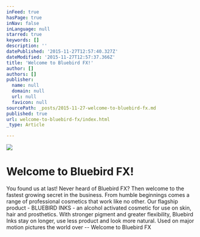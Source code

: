 ```yaml
---
inFeed: true
hasPage: true
inNav: false
inLanguage: null
starred: true
keywords: []
description: ''
datePublished: '2015-11-27T12:57:40.327Z'
dateModified: '2015-11-27T12:57:37.366Z'
title: 'Welcome to Bluebird FX!'
author: []
authors: []
publisher:
  name: null
  domain: null
  url: null
  favicon: null
sourcePath: _posts/2015-11-27-welcome-to-bluebird-fx.md
published: true
url: welcome-to-bluebird-fx/index.html
_type: Article

---
```

![](https://the-grid-user-content.s3-us-west-2.amazonaws.com/8164e2b9-1d8b-4c42-a0fc-62bece4cff35.png)

# Welcome to Bluebird FX!

You found us at last!
Never heard of Bluebird FX? Then welcome to the fastest growing secret in the business.
From humble beginnings comes a range of professional cosmetics that work like no other.
Our flagship product - BLUEBIRD INKS - an alcohol activated cosmetic for use on skin, hair and prosthetics.
With stronger pigment and greater flexibility, Bluebird Inks stay on longer, use less product and look more natural.
Used on major motion pictures the world over -- Welcome to Bluebird FX